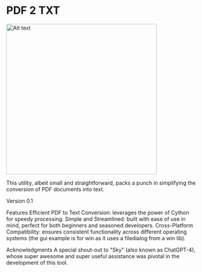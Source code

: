 <h1>PDF 2 TXT</h1>
<img src="https://github.com/nierto/CYTHON-PDF2TXT/blob/main/media/DALL%C2%B7E%202024-04-15%2022.35.32%20-%20A%20cartoon-style%20illustration%20of%20a%20whimsical%2C%20cute%20robot%20character%20with%20a%20disproportionately%20large%20heart%20shape%20on%20its%20chest.%20The%20robot%20should%20have%20an%20a.webp" alt="Alt text" width="400" height="400">


This utility, albeit small and straightforward, packs a punch in simplifying the conversion of PDF documents into text.

Version
0.1

Features
Efficient PDF to Text Conversion: leverages the power of Cython for speedy processing.
Simple and Streamlined: built with ease of use in mind, perfect for both beginners and seasoned developers.
Cross-Platform Compatibility: ensures consistent functionality across different operating systems (the gui example is for win as it uses a filedialog from a win lib).

Acknowledgments
A special shout-out to "Sky" (also known as ChatGPT-4), whose super awesome and super useful assistance was pivotal in the development of this tool. 
